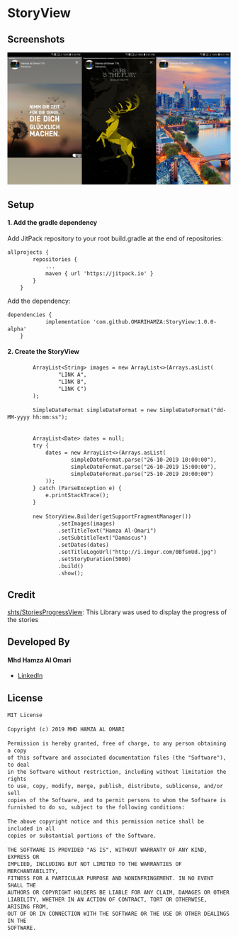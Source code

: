 # StoryView

## Screenshots

![Screenshots](images/screenshots.jpg)


## Setup

#### 1. Add the gradle dependency

Add JitPack repository to your root build.gradle at the end of repositories:
```
allprojects {
		repositories {
			...
			maven { url 'https://jitpack.io' }
		}
	}
```
Add the dependency:
```
dependencies {
	        implementation 'com.github.OMARIHAMZA:StoryView:1.0.0-alpha'
	}
```
#### 2. Create the StoryView

```
        ArrayList<String> images = new ArrayList<>(Arrays.asList(
                "LINK A",
                "LINK B",
                "LINK C")
        );

        SimpleDateFormat simpleDateFormat = new SimpleDateFormat("dd-MM-yyyy hh:mm:ss");


        ArrayList<Date> dates = null;
        try {
            dates = new ArrayList<>(Arrays.asList(
                    simpleDateFormat.parse("26-10-2019 10:00:00"),
                    simpleDateFormat.parse("26-10-2019 15:00:00"),
                    simpleDateFormat.parse("25-10-2019 20:00:00")
            ));
        } catch (ParseException e) {
            e.printStackTrace();
        }

        new StoryView.Builder(getSupportFragmentManager())
                .setImages(images)
                .setTitleText("Hamza Al-Omari")
                .setSubtitleText("Damascus")
                .setDates(dates)
                .setTitleLogoUrl("http://i.imgur.com/0BfsmUd.jpg")
                .setStoryDuration(5000)
                .build()
                .show();
 ```
 
 ## Credit 
 
 [shts/StoriesProgressView](https://github.com/shts/StoriesProgressView): This Library was used to display the progress of the stories
 

## Developed By
#### Mhd Hamza Al Omari
* [LinkedIn](https://www.linkedin.com/in/omarihamza/)


## License
```
MIT License

Copyright (c) 2019 MHD HAMZA AL OMARI

Permission is hereby granted, free of charge, to any person obtaining a copy
of this software and associated documentation files (the "Software"), to deal
in the Software without restriction, including without limitation the rights
to use, copy, modify, merge, publish, distribute, sublicense, and/or sell
copies of the Software, and to permit persons to whom the Software is
furnished to do so, subject to the following conditions:

The above copyright notice and this permission notice shall be included in all
copies or substantial portions of the Software.

THE SOFTWARE IS PROVIDED "AS IS", WITHOUT WARRANTY OF ANY KIND, EXPRESS OR
IMPLIED, INCLUDING BUT NOT LIMITED TO THE WARRANTIES OF MERCHANTABILITY,
FITNESS FOR A PARTICULAR PURPOSE AND NONINFRINGEMENT. IN NO EVENT SHALL THE
AUTHORS OR COPYRIGHT HOLDERS BE LIABLE FOR ANY CLAIM, DAMAGES OR OTHER
LIABILITY, WHETHER IN AN ACTION OF CONTRACT, TORT OR OTHERWISE, ARISING FROM,
OUT OF OR IN CONNECTION WITH THE SOFTWARE OR THE USE OR OTHER DEALINGS IN THE
SOFTWARE.
```

